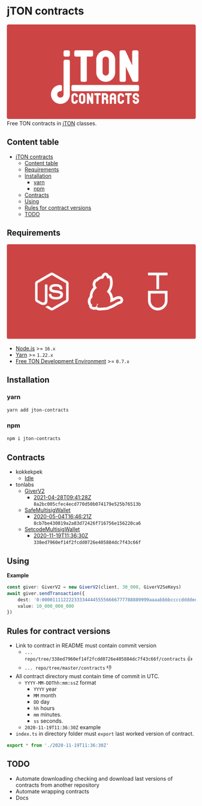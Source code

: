 # jTON contracts
![cover](docs/images/cover.svg)
Free TON contracts in [jTON](https://www.npmjs.com/package/jton) classes.

## Content table
* [jTON contracts](#jton-contracts)
  * [Content table](#content-table)
  * [Requirements](#requirements)
  * [Installation](#installation)
    * [yarn](#yarn)
    * [npm](#npm)
  * [Contracts](#contracts)
  * [Using](#using)
  * [Rules for contract versions](#rules-for-contract-versions)
  * [TODO](#todo)

## Requirements
![requirements](docs/images/requirements.svg)
* [Node.js](https://nodejs.org) >= `16.x`
* [Yarn](https://classic.yarnpkg.com) >= `1.22.x`
* [Free TON Development Environment](https://github.com/tonlabs/tondev) >= `0.7.x`

## Installation
### yarn
```sh
yarn add jton-contracts
```

### npm
```sh
npm i jton-contracts
```

## Contracts
* kokkekpek
  * [Idle](https://github.com/kokkekpek/jton-contracts/tree/master/src/kokkekpek/Idle/contract)
* tonlabs
  * [GiverV2](https://github.com/tonlabs/tonos-se/tree/master/contracts/giver_v2)
    * [2021-04-28T09:41:28Z](https://github.com/tonlabs/tonos-se/tree/8a2bc005cfec4ecd770d50b074179e525b76513b/contracts/giver_v2) `8a2bc005cfec4ecd770d50b074179e525b76513b`
  * [SafeMultisigWallet](https://github.com/tonlabs/ton-labs-contracts/tree/master/solidity/safemultisig)
    * [2020-05-04T16:46:21Z](https://github.com/tonlabs/ton-labs-contracts/tree/8cb7be430819a2a83d72426f716756e156220ca6/solidity/safemultisig) `8cb7be430819a2a83d72426f716756e156220ca6`
  * [SetcodeMultisigWallet](https://github.com/tonlabs/ton-labs-contracts/tree/master/solidity/setcodemultisig)
    * [2020-11-19T11:36:30Z](https://github.com/tonlabs/ton-labs-contracts/tree/338ed7960ef14f2fcdd0726e405884dc7f43c66f/solidity/setcodemultisig) `338ed7960ef14f2fcdd0726e405884dc7f43c66f`

## Using
**Example**
```ts
const giver: GiverV2 = new GiverV2(client, 30_000, GiverV2SeKeys)
await giver.sendTransaction({
    dest: '0:0000111122223333444455556666777788889999aaaabbbbccccddddeeeeffff',
    value: 10_000_000_000
})
```

## Rules for contract versions
* Link to contract in README must contain commit version
  * `... repo/tree/338ed7960ef14f2fcdd0726e405884dc7f43c66f/contracts` 👍
  * `... repo/tree/master/contracts` 👎
* All contract directory must contain time of commit in UTC.
  * `YYYY-MM-DDThh:mm:ssZ` format
    * `YYYY` year
    * `MM` month
    * `DD` day
    * `hh` hours
    * `mm` minutes.
    * `ss` seconds.
  * `2020-11-19T11:36:30Z` example
* `index.ts` in directory folder must `export` last worked version of contract.
```ts
export * from './2020-11-19T11:36:30Z'
``` 

## TODO
* Automate downloading checking and download last versions of contracts from another repository
* Automate wrapping contracts
* Docs
